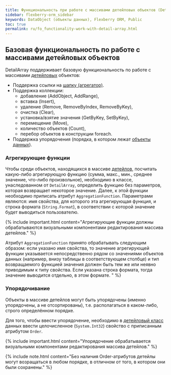 ```yaml
---
title: Функциональность при работе с массивами детейловых объектов (DetailArray)
sidebar: flexberry-orm_sidebar
keywords: DataObject (объекты данных), Flexberry ORM, Public
toc: true
permalink: ru/fo_functionality-work-with-detail-array.html
---
```


## Базовая функциональность по работе с массивами детейловых объектов

DetailArray поддерживает базовую функциональность по работе с массивами [детейловых](fo_detail-associations-properties.html) объектов:

* Поддержка ссылки на [шапку (агрегатор)](fd_key-concepts.html).
* Поддержка коллекции: 
    * добавление (AddObject, AddRange), 
    * вставка (Insert), 
    * удаление (Remove, RemoveByIndex, RemoveByKey),
    * очистка (Clear), 
    * установка/взятие значения (GetByKey, SetByKey),
    * перемещение (Move),
    * количество объектов (Count),
    * перебор объектов в конструкции foreach.
* Поддержка упорядочения (порядка, в котором лежат [объекты данных](fo_data-object.html)).

### Агрегирующие функции

Чтобы среди объектов, находящихся в массиве [детейлов](fo_detail-associations-properties.html), посчитать какую-либо агрегирующую функцию (сумма, макс., мин., среднее значение, что-либо произвольное), необходимо в классе, унаследованном от `DetailArray`, определить функцию без параметров, которая возвращает некоторое значение. Далее, к этой функции необходимо приписать атрибут `AggregationFunction`. Параметрами являются: имя свойства, для которого эта агрегирующая функция, и строка формата (`String.Format`), в соответствии с которой значение будет выводиться пользователю. 

{% include important.html content="Агрегирующие функции должны обрабатываются визуальными компонентами редактирования массива детейлов." %}

Атрибут `AggregationFunction` принято обрабатывать следующим образом: если указано имя свойства, то значение агрегирующей функции указывается непосредственно рядом со значениями объектов данных (например, внизу таблицы в соответствующем столбце) и тип возвращаемого функцией значения должен быть тем же или неявно приводимым к типу свойства. Если указана строка формата, тогда значение выводится отдельно, в этом формате.
" %}

### Упорядочивание

Объекты в массиве детейлов могут быть упорядочены (именно упорядочены, а не отсортированы), т.е. располагаться в каком-либо, строго определённом порядке.

Для того, чтобы ввести упорядочение, необходимо в [детейловый класс](fo_detail-associations-properties.html) данных ввести целочисленное (`System.Int32`) свойство с приписанным атрибутом `Order`. 

{% include important.html content="Упорядочение обрабатывается визуальными компонентами редактирования массива детейлов." %}

{% include note.html content="Без наличия Order-атрибутов детейлы могут возращаться в любом порядке, в отличном от того, в котором они были сохранены." %}


